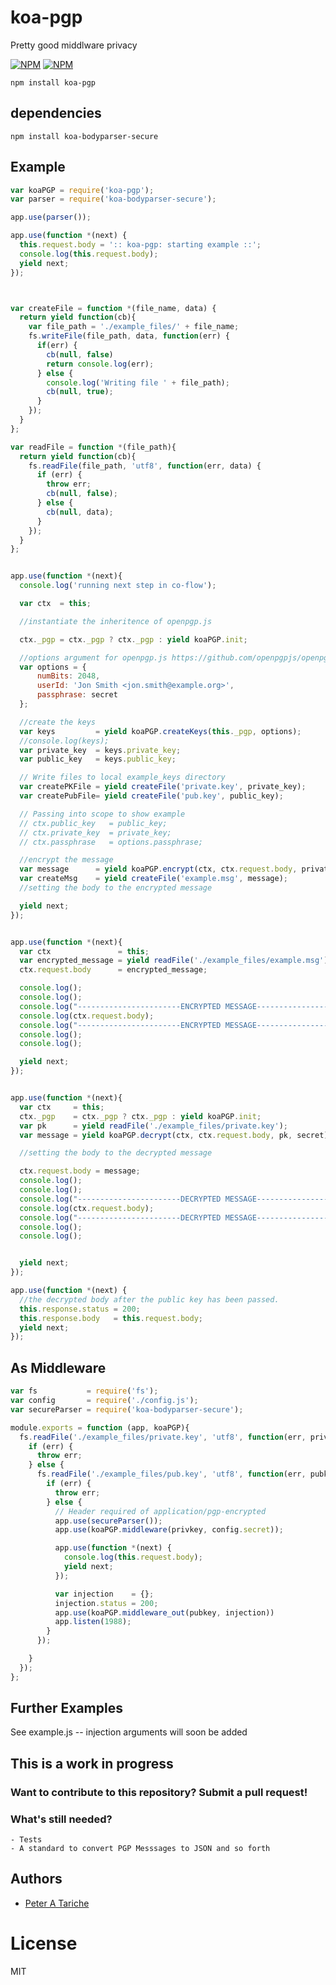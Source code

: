 # koa-pgp
  Pretty good middlware privacy

[![NPM](https://nodei.co/npm/koa-pgp.png?downloads=true&downloadRank=true&stars=true)](https://nodei.co/npm/koa-pgp/) [![NPM](https://nodei.co/npm-dl/koa-pgp.png?months=6&height=3)](https://nodei.co/npm/koa-pgp/)


    npm install koa-pgp

## dependencies

    npm install koa-bodyparser-secure

## Example
```js
var koaPGP = require('koa-pgp');
var parser = require('koa-bodyparser-secure');

app.use(parser());

app.use(function *(next) {
  this.request.body = ':: koa-pgp: starting example ::';
  console.log(this.request.body);
  yield next;
});



var createFile = function *(file_name, data) {
  return yield function(cb){
    var file_path = './example_files/' + file_name;
    fs.writeFile(file_path, data, function(err) {
      if(err) {
        cb(null, false)
        return console.log(err);
      } else {
        console.log('Writing file ' + file_path);
        cb(null, true);
      }
    });
  }
};

var readFile = function *(file_path){
  return yield function(cb){
    fs.readFile(file_path, 'utf8', function(err, data) {
      if (err) {
        throw err;
        cb(null, false);
      } else {
        cb(null, data);
      }
    });
  }
};


app.use(function *(next){
  console.log('running next step in co-flow');

  var ctx  = this;

  //instantiate the inheritence of openpgp.js

  ctx._pgp = ctx._pgp ? ctx._pgp : yield koaPGP.init;

  //options argument for openpgp.js https://github.com/openpgpjs/openpgpjs
  var options = {
      numBits: 2048,
      userId: 'Jon Smith <jon.smith@example.org>',
      passphrase: secret
  };

  //create the keys
  var keys         = yield koaPGP.createKeys(this._pgp, options);
  //console.log(keys);
  var private_key  = keys.private_key;
  var public_key   = keys.public_key;

  // Write files to local example_keys directory
  var createPKFile = yield createFile('private.key', private_key);
  var createPubFile= yield createFile('pub.key', public_key);

  // Passing into scope to show example
  // ctx.public_key   = public_key;
  // ctx.private_key  = private_key;
  // ctx.passphrase   = options.passphrase;

  //encrypt the message
  var message      = yield koaPGP.encrypt(ctx, ctx.request.body, private_key);
  var createMsg    = yield createFile('example.msg', message);
  //setting the body to the encrypted message

  yield next;
});


app.use(function *(next){
  var ctx               = this;
  var encrypted_message = yield readFile('./example_files/example.msg');
  ctx.request.body      = encrypted_message;

  console.log();
  console.log();
  console.log("-----------------------ENCRYPTED MESSAGE--------------------");
  console.log(ctx.request.body);
  console.log("-----------------------ENCRYPTED MESSAGE--------------------");
  console.log();
  console.log();

  yield next;
});


app.use(function *(next){
  var ctx     = this;
  ctx._pgp    = ctx._pgp ? ctx._pgp : yield koaPGP.init;
  var pk      = yield readFile('./example_files/private.key');
  var message = yield koaPGP.decrypt(ctx, ctx.request.body, pk, secret);

  //setting the body to the decrypted message

  ctx.request.body = message;
  console.log();
  console.log();
  console.log("-----------------------DECRYPTED MESSAGE--------------------");
  console.log(ctx.request.body);
  console.log("-----------------------DECRYPTED MESSAGE--------------------");
  console.log();
  console.log();


  yield next;
});

app.use(function *(next) {
  //the decrypted body after the public key has been passed.
  this.response.status = 200;
  this.response.body   = this.request.body;
  yield next;
});
```
## As Middleware
```js
var fs           = require('fs');
var config       = require('./config.js');
var secureParser = require('koa-bodyparser-secure');

module.exports = function (app, koaPGP){
  fs.readFile('./example_files/private.key', 'utf8', function(err, privkey) {
    if (err) {
      throw err;
    } else {
      fs.readFile('./example_files/pub.key', 'utf8', function(err, pubkey) {
        if (err) {
          throw err;
        } else {
          // Header required of application/pgp-encrypted
          app.use(secureParser());
          app.use(koaPGP.middleware(privkey, config.secret));

          app.use(function *(next) {
            console.log(this.request.body);
            yield next;
          });

          var injection    = {};
          injection.status = 200;
          app.use(koaPGP.middleware_out(pubkey, injection))
          app.listen(1988);
        }
      });

    }
  });
};
```

## Further Examples
   See example.js -- injection arguments will soon be added

## This is a work in progress

### Want to contribute to this repository? Submit a pull request!

### What's still needed?

    - Tests
    - A standard to convert PGP Messsages to JSON and so forth

## Authors

  - [Peter A Tariche](https://github.com/ptariche)

# License

  MIT
